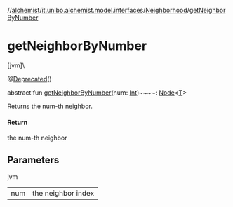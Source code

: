 //[alchemist](../../../index.md)/[it.unibo.alchemist.model.interfaces](../index.md)/[Neighborhood](index.md)/[getNeighborByNumber](get-neighbor-by-number.md)

# getNeighborByNumber

[jvm]\

@[Deprecated](https://docs.oracle.com/javase/8/docs/api/java/lang/Deprecated.html)()

~~abstract~~ ~~fun~~ [~~getNeighborByNumber~~](get-neighbor-by-number.md)~~(~~~~num~~~~:~~ [Int](https://kotlinlang.org/api/latest/jvm/stdlib/kotlin/-int/index.html)~~)~~~~:~~ [Node](../-node/index.md)<[T](../-action/index.md)>

Returns the num-th neighbor.

#### Return

the num-th neighbor

## Parameters

jvm

| | |
|---|---|
| num | the neighbor index |

